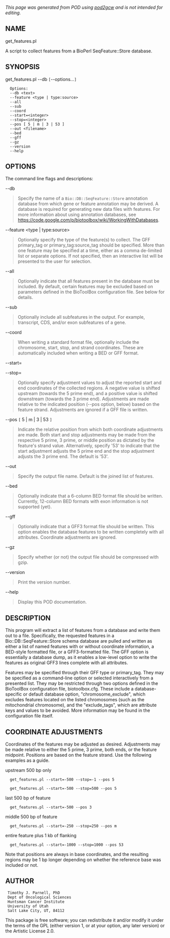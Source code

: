 _This page was generated from POD using [pod2gcw](http://code.google.com/p/pod2gcw) and is not intended for editing._

## NAME ##
get\_features.pl

A script to collect features from a BioPerl SeqFeature::Store database.

## SYNOPSIS ##
get\_features.pl --db <text> `[`--options...`]`

```
  Options:
  --db <text>
  --feature <type | type:source>
  --all
  --sub
  --coord
  --start=<integer>
  --stop=<integer>
  --pos [ 5 | m | 3 | 53 ]
  --out <filename>
  --bed
  --gff 
  --gz
  --version
  --help
```
## OPTIONS ##
The command line flags and descriptions:

--db <text>


> Specify the name of a `Bio::DB::SeqFeature::Store` annotation database  from which gene or feature annotation may be derived. A database is  required for generating new data files with features. For more information  about using annotation databases,  see <https://code.google.com/p/biotoolbox/wiki/WorkingWithDatabases>.

> 
--feature <type | type:source>


> Optionally specify the type of the feature(s) to collect. The GFF  primary\_tag or primary\_tag:source\_tag should be specified. More than  one feature may be specified at a time, either as a comma de-limited  list or separate options. If not specified, then an interactive list  will be presented to the user for selection.

> 
--all


> Optionally indicate that all features present in the database must  be included. By default, certain features may be excluded based on  parameters defined in the BioToolBox configuration file. See below  for details.

> 
--sub


> Optionally include all subfeatures in the output. For example,  transcript, CDS, and/or exon subfeatures of a gene.

> 
--coord


> When writing a standard format file, optionally include the chromosome,  start, stop, and strand coordinates. These are automatically included  when writing a BED or GFF format.

> 
--start=<integer>


--stop=<integer>


> Optionally specify adjustment values to adjust the reported start and  end coordinates of the collected regions. A negative value is shifted  upstream (towards the 5 prime end), and a positive value is shifted  downstream (towards the 3 prime end). Adjustments are made relative  to the indicated position (--pos option, below) based on the feature  strand. Adjustments are ignored if a GFF file is written.

> 
--pos `[` 5 | m | 3 | 53 `]`


> Indicate the relative position from which both coordinate adjustments  are made. Both start and stop adjustments may be made from the respective  5 prime, 3 prime, or middle position as dictated by the feature's strand  value. Alternatively, specify '53' to indicate that the start adjustment  adjusts the 5 prime end and the stop adjustment adjusts the 3 prime end.  The default is '53'.

> 
--out <filename>


> Specify the output file name. Default is the joined list of features.

> 
--bed


> Optionally indicate that a 6-column BED format file should be  written. Currently, 12-column BED formats with exon information is  not supported (yet).

> 
--gff


> Optionally indicate that a GFF3 format file should be written. This  option enables the database features to be written completely with  all attributes. Coordinate adjustments are ignored.

> 
--gz


> Specify whether (or not) the output file should be compressed with gzip.

> 
--version


> Print the version number.

> 
--help


> Display this POD documentation.

> 
## DESCRIPTION ##
This program will extract a list of features from a database and  write them out to a file. Specifically, the requested features in  a Bio::DB::SeqFeature::Store schema database are pulled and written  as either a list of named features with or without coordinate information,  a BED-style formatted file, or a GFF3-formatted file. The GFF option  is essentially a database dump, as it enables a low-level option to  write the features as original GFF3 lines complete with all attributes.

Features may be specified through their GFF type or primary\_tag. They may be specified as a command-line option or selected interactively from a presented list. They may be restricted through two options defined in the BioToolBox configuration file, biotoolbox.cfg. These include a database-specific or default database option, "chromosome\_exclude", which excludes features located on the listed chromosomes (such as the mitochondrial chromosome), and the "exclude\_tags", which are attribute keys and values to be avoided. More information may be found in the configuration file itself.

## COORDINATE ADJUSTMENTS ##
Coordinates of the features may be adjusted as desired. Adjustments  may be made relative to either the 5 prime, 3 prime, both ends, or the  feature midpoint. Positions are based on the feature strand. Use the  following examples as a guide.

upstream 500 bp only


```
  get_features.pl --start=-500 --stop=-1 --pos 5
```
```
  get_features.pl --start=-500 --stop=500 --pos 5
```
last 500 bp of feature


```
  get_features.pl --start=-500 --pos 3
```
middle 500 bp of feature


```
  get_features.pl --start=-250 --stop=250 --pos m
```
entire feature plus 1 kb of flanking


```
  get_features.pl --start=-1000 --stop=1000 --pos 53
```
Note that positions are always in base coordinates, and the resulting regions  may be 1 bp longer depending on whether the reference base was included or not.

## AUTHOR ##
```
 Timothy J. Parnell, PhD
 Dept of Oncological Sciences
 Huntsman Cancer Institute
 University of Utah
 Salt Lake City, UT, 84112
```
This package is free software; you can redistribute it and/or modify it under the terms of the GPL (either version 1, or at your option, any later version) or the Artistic License 2.0.
